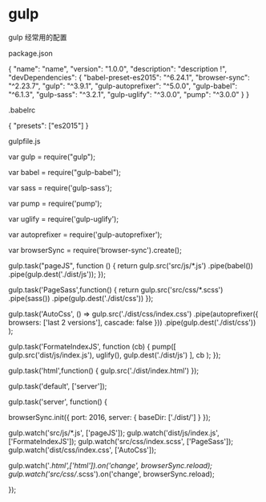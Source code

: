 # gulp
gulp 经常用的配置

package.json

{
  "name": "name",
  "version": "1.0.0",
  "description": "description !",
  "devDependencies": {
    "babel-preset-es2015": "^6.24.1",
    "browser-sync": "^2.23.7",
    "gulp": "^3.9.1",
    "gulp-autoprefixer": "^5.0.0",
    "gulp-babel": "^6.1.3",
    "gulp-sass": "^3.2.1",
    "gulp-uglify": "^3.0.0",
    "pump": "^3.0.0"
  }
}


.babelrc

{
  "presets": ["es2015"]
}

gulpfile.js

var gulp = require("gulp");

var babel = require("gulp-babel");

var sass = require('gulp-sass');

var pump = require('pump');

var uglify = require('gulp-uglify');

var autoprefixer = require('gulp-autoprefixer');

var browserSync = require('browser-sync').create();

gulp.task("pageJS", function () { return gulp.src('src/js/*.js') .pipe(babel()) .pipe(gulp.dest('./dist/js')); });

gulp.task('PageSass',function() { return gulp.src('src/css/*.scss') .pipe(sass()) .pipe(gulp.dest('./dist/css')) });

gulp.task('AutoCss', () =>
    gulp.src('./dist/css/index.css')
        .pipe(autoprefixer({
            browsers: ['last 2 versions'],
            cascade: false
        }))
        .pipe(gulp.dest('./dist/css'))
);

gulp.task('FormateIndexJS', function (cb) {
  pump([
        gulp.src('dist/js/index.js'),
        uglify(),
        gulp.dest('./dist/js')
    ],
    cb
  );
});

gulp.task('html',function() { gulp.src('./dist/index.html') });

gulp.task('default', ['server']);

gulp.task('server', function() {

  browserSync.init({
      port: 2016,
      server: {
          baseDir: ['./dist/']
      }
  });

  gulp.watch('src/js/*.js', ['pageJS']);
  gulp.watch('dist/js/index.js', ['FormateIndexJS']);
  gulp.watch('src/css/index.scss', ['PageSass']);
  gulp.watch('dist/css/index.css', ['AutoCss']);

  gulp.watch('*.html',['html']).on('change', browserSync.reload);
  gulp.watch('src/css/*.scss').on('change', browserSync.reload);
  
});
